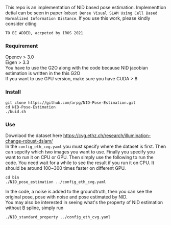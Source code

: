 This repo is an implementation of NID based pose estimation. Implementtion detial can be seen in paper `Robust Dense Visual SLAM Using Cell Based Normalized Information Distance`. If you use this work, please kindly consider citing
```
TO BE ADDED, accpeted by IROS 2021
```

### Requirement
Opencv > 3.0  
Eigen > 3.3  
You have to use the G2O along with the code because NID jacobian estimation is written in the this G2O  
If you want to use GPU version, make sure you have CUDA > 8

### Install
```
git clone https://github.com/arpg/NID-Pose-Estimation.git
cd NID-Pose-Estimation
./buid.sh
```

### Use 
Downlaod the dataset here https://cvg.ethz.ch/research/illumination-change-robust-dslam/  
In the `config_eth_cvg.yaml` you must specify where the dataset is first. Then can sepcify which two images you want to use. Finally you specify you want to run it on CPU or GPU. Then simply use the following to run the code. You need wait for a while to see the result if you run it on CPU. It should be around 100~300 times faster on different GPU.
```
cd bin
./NID_pose_estimation ../config_eth_cvg.yaml
```

In the code, a noise is added to the groundtruth, then you can see the original pose, pose with noise and pose estimated by NID.  
You may also be interested in seeing what's the property of NID estimation without B spline, simply run
```
./NID_standard_property ../config_eth_cvg.yaml
```

